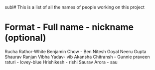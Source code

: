 subl# This is a list of all the names of people working on this project

# Format -   Full name - nickname (optional)
Rucha Rathor-White
Benjamin Chow - Ben
Nitesh Goyal 
Neeru Gupta
Shaurav Ranjan
Vibha Yadav- vib
Akansha Chitransh - Gunnie
praveen raturi - lovey-blue
Hrishikesh - rishi
Saurav Arora - sau
